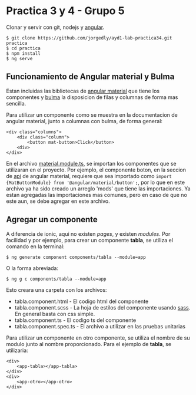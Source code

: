 # Practica 3 y 4 - Grupo 5
Clonar y servir con git, nodejs y [angular](https://cli.angular.io/).

    $ git clone https://github.com/jorgedly/ayd1-lab-practica34.git practica
    $ cd practica
    $ npm install
    $ ng serve
## Funcionamiento de Angular material y Bulma
Estan incluidas las bibliotecas de [angular material](https://material.angular.io/components/categories) que tiene los componentes y [bulma](https://bulma.io/documentation/columns/basics/) la disposicion de filas y columnas de forma mas sencilla.

Para utilizar un componente como se muestra en la documentacion de angular material, junto a columnas con bulma, de forma general:

    <div class="columns">
        <div class="column">
            <button mat-button>Click</button>
        <div>
    </div>
    
En el archivo [material.module.ts](https://github.com/jorgedly/ayd1-lab-practica34/blob/master/src/app/material.module.ts), se importan los componentes que se utilizaran en el proyecto. Por ejemplo, el componente boton, en la seccion de [api](https://material.angular.io/components/button/api) de angular material, requiere que sea importado como `import {MatButtonModule} from '@angular/material/button';`, por lo que en este archivo ya ha sido creado un arreglo 'mods' que tiene las importaciones. Ya estan agregadas las importaciones mas comunes, pero en caso de que no este aun, se debe agregar en este archivo.

## Agregar un componente
A diferencia de ionic, aqui no existen _pages_, y existen _modules_. Por facilidad y por ejemplo, para crear un componente **tabla**, se utiliza el comando en la terminal:

    $ ng generate component components/tabla --module=app
    
O la forma abreviada:

    $ ng g c components/tabla --module=app

Esto creara una carpeta con los archivos:
* tabla.component.html - El codigo html del componente
* tabla.component.scss - La hoja de estilos del componente usando [sass](https://sass-lang.com/). En general basta con css simple.
* tabla.component.ts - El codigo ts del componente
* tabla.component.spec.ts - El archivo a utilizar en las pruebas unitarias

Para utilizar un componente en otro componente, se utiliza el nombre de su modulo junto al nombre proporcionado. Para el ejemplo de **tabla**, se utilizaria:

    <div>
        <app-tabla></app-tabla>
    </div>
    <div>
        <app-otro></app-otro>
    </div>
